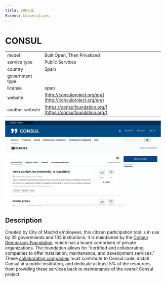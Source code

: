 ```yaml
---
title: CONSUL
Parent: Cooperatives
---
```


# CONSUL

|                   |                                          |
|:------------------|:-----------------------------------------|
| model             | Built Open, Then Privatized
| service type      | Public Services
| country           | Spain
| government type   | 
| license           | open
| website           | [http://consulproject.org/en/](http://consulproject.org/en/)
| another website   | [https://consulfoundation.org/](https://consulfoundation.org/)

![CONSUL screenshot](images/CONSUL.png)

## Description

Created by City of Madrid employees, this citizen participation tool is in use by 35 governments and 135 institutions. It is maintained by the [Consul Democracy Foundation](https://consulfoundation.org/), which has a board comprised of private organizations. The foundation allows for “certified and collaborating companies to offer installation, maintenance, and development services.” These [collaborating companies](https://consulproject.org/docs/collaborating_and_certified.pdf) must contribute to Consul code, install Consul at a public institution, and dedicate at least 5% of the resources from providing these services back to maintenance of the overall Consul project.

